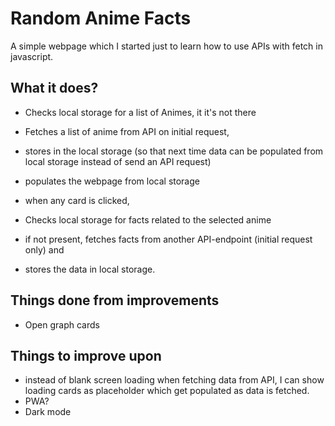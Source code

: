# Random Anime Facts

A simple webpage which I started just to learn how to use APIs with fetch in javascript.

## What it does?

- Checks local storage for a list of Animes, it it's not there
- Fetches a list of anime from API on initial request,

- stores in the local storage (so that next time data can be populated from local storage instead of send an API request)
- populates the webpage from local storage
- when any card is clicked,
- Checks local storage for facts related to the selected anime 
- if not present, fetches facts from another API-endpoint (initial request only) and
- stores the data in local storage.


## Things done from improvements
- Open graph cards
## Things to improve upon

- instead of blank screen loading when fetching data from API, I can show loading cards as placeholder which get populated as data is fetched.
- PWA?
- Dark mode

